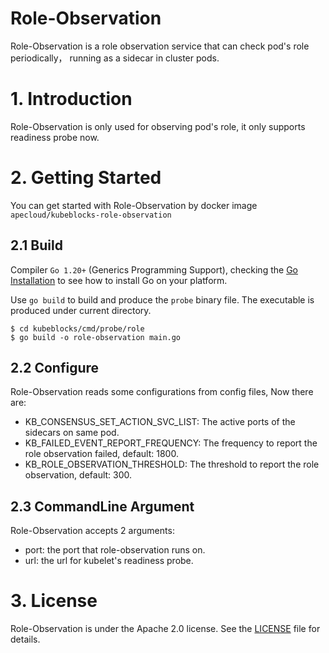 <h1>Role-Observation</h1>

Role-Observation is a role observation service that can check pod's role periodically， running as a sidecar in cluster pods.

# 1. Introduction

Role-Observation is only used for observing pod's role, it only supports readiness probe now.

# 2. Getting Started

You can get started with Role-Observation by docker image `apecloud/kubeblocks-role-observation`

## 2.1 Build

Compiler `Go 1.20+` (Generics Programming Support), checking the [Go Installation](https://go.dev/doc/install) to see how to install Go on your platform.

Use `go build` to build and produce the `probe` binary file. The executable is produced under current directory.

```shell
$ cd kubeblocks/cmd/probe/role
$ go build -o role-observation main.go
```

## 2.2 Configure

Role-Observation reads some configurations from config files, Now there are:
- KB_CONSENSUS_SET_ACTION_SVC_LIST: The active ports of the sidecars on same pod. 
- KB_FAILED_EVENT_REPORT_FREQUENCY: The frequency to report the role observation failed, default: 1800.
- KB_ROLE_OBSERVATION_THRESHOLD: The threshold to report the role observation, default: 300.

## 2.3 CommandLine Argument

Role-Observation accepts 2 arguments:
- port: the port that role-observation runs on.
- url: the url for kubelet's readiness probe.

# 3. License

Role-Observation is under the Apache 2.0 license. See the [LICENSE](../../LICENSE) file for details.